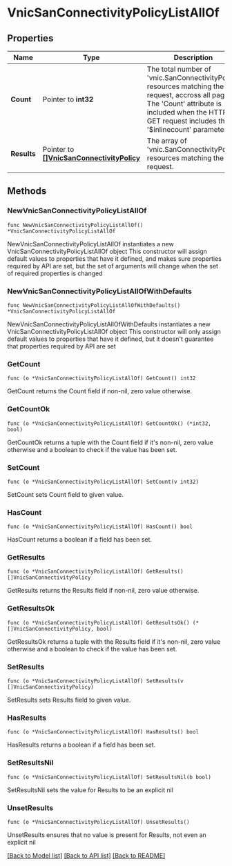 # VnicSanConnectivityPolicyListAllOf

## Properties

Name | Type | Description | Notes
------------ | ------------- | ------------- | -------------
**Count** | Pointer to **int32** | The total number of &#39;vnic.SanConnectivityPolicy&#39; resources matching the request, accross all pages. The &#39;Count&#39; attribute is included when the HTTP GET request includes the &#39;$inlinecount&#39; parameter. | [optional] 
**Results** | Pointer to [**[]VnicSanConnectivityPolicy**](vnic.SanConnectivityPolicy.md) | The array of &#39;vnic.SanConnectivityPolicy&#39; resources matching the request. | [optional] 

## Methods

### NewVnicSanConnectivityPolicyListAllOf

`func NewVnicSanConnectivityPolicyListAllOf() *VnicSanConnectivityPolicyListAllOf`

NewVnicSanConnectivityPolicyListAllOf instantiates a new VnicSanConnectivityPolicyListAllOf object
This constructor will assign default values to properties that have it defined,
and makes sure properties required by API are set, but the set of arguments
will change when the set of required properties is changed

### NewVnicSanConnectivityPolicyListAllOfWithDefaults

`func NewVnicSanConnectivityPolicyListAllOfWithDefaults() *VnicSanConnectivityPolicyListAllOf`

NewVnicSanConnectivityPolicyListAllOfWithDefaults instantiates a new VnicSanConnectivityPolicyListAllOf object
This constructor will only assign default values to properties that have it defined,
but it doesn't guarantee that properties required by API are set

### GetCount

`func (o *VnicSanConnectivityPolicyListAllOf) GetCount() int32`

GetCount returns the Count field if non-nil, zero value otherwise.

### GetCountOk

`func (o *VnicSanConnectivityPolicyListAllOf) GetCountOk() (*int32, bool)`

GetCountOk returns a tuple with the Count field if it's non-nil, zero value otherwise
and a boolean to check if the value has been set.

### SetCount

`func (o *VnicSanConnectivityPolicyListAllOf) SetCount(v int32)`

SetCount sets Count field to given value.

### HasCount

`func (o *VnicSanConnectivityPolicyListAllOf) HasCount() bool`

HasCount returns a boolean if a field has been set.

### GetResults

`func (o *VnicSanConnectivityPolicyListAllOf) GetResults() []VnicSanConnectivityPolicy`

GetResults returns the Results field if non-nil, zero value otherwise.

### GetResultsOk

`func (o *VnicSanConnectivityPolicyListAllOf) GetResultsOk() (*[]VnicSanConnectivityPolicy, bool)`

GetResultsOk returns a tuple with the Results field if it's non-nil, zero value otherwise
and a boolean to check if the value has been set.

### SetResults

`func (o *VnicSanConnectivityPolicyListAllOf) SetResults(v []VnicSanConnectivityPolicy)`

SetResults sets Results field to given value.

### HasResults

`func (o *VnicSanConnectivityPolicyListAllOf) HasResults() bool`

HasResults returns a boolean if a field has been set.

### SetResultsNil

`func (o *VnicSanConnectivityPolicyListAllOf) SetResultsNil(b bool)`

 SetResultsNil sets the value for Results to be an explicit nil

### UnsetResults
`func (o *VnicSanConnectivityPolicyListAllOf) UnsetResults()`

UnsetResults ensures that no value is present for Results, not even an explicit nil

[[Back to Model list]](../README.md#documentation-for-models) [[Back to API list]](../README.md#documentation-for-api-endpoints) [[Back to README]](../README.md)


